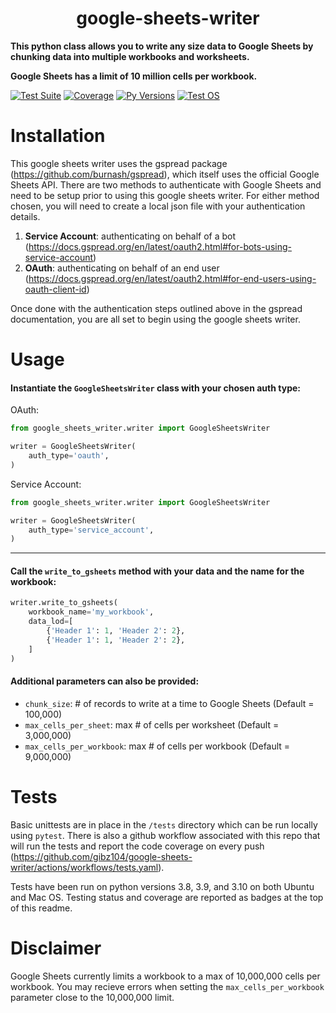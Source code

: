 # <h1 align="center">google-sheets-writer</h1>

**This python class allows you to write any size data to Google Sheets by chunking data into multiple workbooks and worksheets.**

**Google Sheets has a limit of 10 million cells per workbook.**

[![Test Suite](https://github.com/gibz104/google-sheets-writer/actions/workflows/tests.yaml/badge.svg)](https://github.com/gibz104/google-sheets-writer/actions/workflows/tests.yaml)
[![Coverage](https://img.shields.io/endpoint?url=https://gist.githubusercontent.com/gibz104/465cb74d7d8ba19a655fba50d0ce3665/raw/covbadge-google-sheets-writer.json)](https://github.com/gibz104/google-sheets-writer/actions/workflows/tests.yaml)
[![Py Versions](https://img.shields.io/badge/python-3.8_|_3.9_|_3.10-blue.svg)](https://www.python.org/downloads/)
[![Test OS](https://img.shields.io/badge/tested_on-ubuntu_|_mac_os-blue.svg)](https://github.com/gibz104/google-sheets-writer/actions/workflows/tests.yaml)

# Installation
This google sheets writer uses the gspread package (https://github.com/burnash/gspread), which itself uses the official Google Sheets API.  There are two methods to authenticate with Google Sheets and need to be setup prior to using this google sheets writer.  For either method chosen, you will need to create a local json file with your authentication details.

1) **Service Account**: authenticating on behalf of a bot (https://docs.gspread.org/en/latest/oauth2.html#for-bots-using-service-account)
2) **OAuth**: authenticating on behalf of an end user (https://docs.gspread.org/en/latest/oauth2.html#for-end-users-using-oauth-client-id)

Once done with the authentication steps outlined above in the gspread documentation, you are all set to begin using the google sheets writer. 

# Usage
#### Instantiate the `GoogleSheetsWriter` class with your chosen auth type:
OAuth:
```python
from google_sheets_writer.writer import GoogleSheetsWriter

writer = GoogleSheetsWriter(
    auth_type='oauth',
)
```
Service Account:
```python
from google_sheets_writer.writer import GoogleSheetsWriter

writer = GoogleSheetsWriter(
    auth_type='service_account',
)
```

---

#### Call the `write_to_gsheets` method with your data and the name for the workbook:
```python
writer.write_to_gsheets(
    workbook_name='my_workbook',
    data_lod=[
        {'Header 1': 1, 'Header 2': 2},
        {'Header 1': 1, 'Header 2': 2},
    ]
)
```
#### Additional parameters can also be provided:
 *  `chunk_size`: # of records to write at a time to Google Sheets (Default = 100,000)<br>
 *  `max_cells_per_sheet`: max # of cells per worksheet (Default = 3,000,000)<br>
 *  `max_cells_per_workbook`: max # of cells per workbook (Default = 9,000,000)<br>

# Tests
Basic unittests are in place in the `/tests` directory which can be run locally using `pytest`.  There is also a github workflow associated with this repo that will run the tests and report the code coverage on every push (https://github.com/gibz104/google-sheets-writer/actions/workflows/tests.yaml).

Tests have been run on python versions 3.8, 3.9, and 3.10 on both Ubuntu and Mac OS.  Testing status and coverage are reported as badges at the top of this readme.

# Disclaimer
Google Sheets currently limits a workbook to a max of 10,000,000 cells per workbook.  You may recieve errors when setting the `max_cells_per_workbook` parameter close to the 10,000,000 limit.

